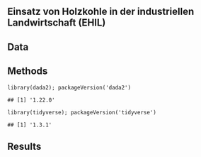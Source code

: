 ## Einsatz von Holzkohle in der industriellen Landwirtschaft (EHIL)

  
  

## Data

  
  

## Methods

    library(dada2); packageVersion('dada2')

    ## [1] '1.22.0'

    library(tidyverse); packageVersion('tidyverse')

    ## [1] '1.3.1'

  
  

## Results

  
  
